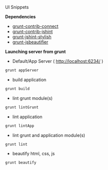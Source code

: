 UI Snippets

**Dependencies**
* [grunt-contrib-connect](https://github.com/gruntjs/grunt-contrib-connect)
* [grunt-contrib-jshint](https://github.com/gruntjs/grunt-contrib-jshint)
* [grunt-jshint-stylish](https://github.com/sindresorhus/jshint-stylish)
* [grunt-jsbeautifier](https://github.com/vkadam/grunt-jsbeautifier)

**Launching server from grunt**
* Default/App Server ( [http://localhost:6234/](http://localhost:6234/) )
```bash
grunt appServer
```
* build application
```bash
grunt build
```
* lint grunt module(s)
```bash
grunt lintGrunt
```
* lint application
```bash
grunt lintApp
```
* lint grunt and application module(s)
```bash
grunt lint
```
* beautify html, css, js
```bash
grunt beautify
```